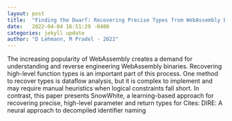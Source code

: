 ```yaml
---
layout: post
title:  "Finding the Dwarf: Recovering Precise Types from WebAssembly Binaries"
date:   2022-04-04 16:51:29 -0400
categories: jekyll update
author: "D Lehmann, M Pradel - 2022"
---
```

The increasing popularity of WebAssembly creates a demand for understanding and reverse engineering WebAssembly binaries. Recovering high-level function types is an important part of this process. One method to recover types is dataflow analysis, but it is complex to implement and may require manual heuristics when logical constraints fall short. In contrast, this paper presents SnowWhite, a learning-based approach for recovering precise, high-level parameter and return types for Cites: DIRE: A neural approach to decompiled identifier naming